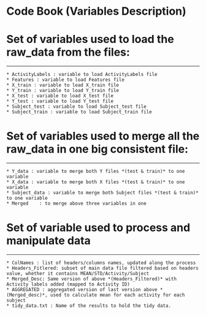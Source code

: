 Code Book (Variables Description)
==================================


# Set of variables used to load the raw_data from the files:
----------------------------------------------------------
	* ActivityLabels : variable to load ActivityLabels file
	* Features : variable to load Features file
	* X_train : variable to load X_train file
	* Y_train : variable to load Y_train file
	* X_test : variable to load X_test file
	* Y_test : variable to load Y_test file
	* Subject_test : variable to load Subject_test file
	* Subject_train : variable to load Subject_train file

# Set of variables used to merge all the raw_data in one big consistent file:
---------------------------------------------------------------------------
	* Y_data : variable to merge both Y files *(test & train)* to one variable
	* X_data : variable to merge both X files *(test & train)* to one variable
	* Subject_data : variable to merge both Subject files *(test & train)* to one variable
	* Merged	: to merge above three variables in one 

# Set of variable used to process and manipulate data
----------------------------------------------------------
	* ColNames : list of headers/columns names, updated along the process
	* Headers_Fitlered: subset of main data file filtered based on headers value, whether it contains MEAN/STD/Activity/Subject
	* Merged_Desc: Same version of above *(Headers_Filtered)* with Activity labels added (mapped to Activity ID)
	* AGGREGATED : aggregated version of last version above *(Merged_desc)*, used to calculate mean for each activity for each subject
	* tidy_data.txt : Name of the results to hold the tidy data.
